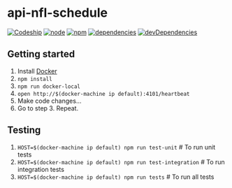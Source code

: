 # api-nfl-schedule

[![Codeship](https://img.shields.io/codeship/83dc5250-537f-0133-864a-76919038d6b2/develop.svg)]()
[![node](https://img.shields.io/badge/node-%3E%3D4.2.1-lightgrey.svg)]()
[![npm](https://img.shields.io/badge/npm-%3E%3D2.14.7-lightgrey.svg)]()
[![dependencies](https://img.shields.io/david/n8io/api-nfl-schedule.svg)]()
[![devDependencies](https://img.shields.io/david/dev/n8io/api-nfl-schedule.svg)]()

## Getting started
1. Install [Docker](http://www.docker.com/toolbox)
2. `npm install`
3. `npm run docker-local`
4. `open http://$(docker-machine ip default):4101/heartbeat`
5. Make code changes...
6. Go to step 3. Repeat.


## Testing
1. `HOST=$(docker-machine ip default) npm run test-unit` # To run unit tests
2. `HOST=$(docker-machine ip default) npm run test-integration` # To run integration tests
3. `HOST=$(docker-machine ip default) npm run tests` # To run all tests